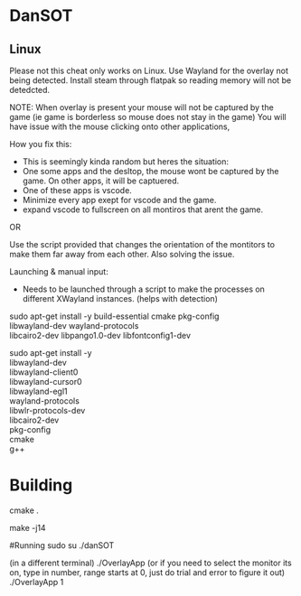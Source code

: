 # DanSOT

## Linux
Please not this cheat only works on Linux. Use Wayland for the overlay not being detected. Install steam through flatpak so reading memory will not be detedcted.

NOTE: When overlay is present your mouse will not be captured by the game (ie game is borderless so mouse does not stay in the game)
You will have issue with the mouse clicking onto other applications,

How you fix this:
 - This is seemingly kinda random but heres the situation:
 - One some apps and the desltop, the mouse wont be captured by the game. On other apps, it will be captuered.
 - One of these apps is vscode.
 - Minimize every app exept for vscode and the game.
 - expand vscode to fullscreen on all montiros that arent the game.

OR

Use the script provided that changes the orientation of the montitors to make them far away from each other. Also solving the issue.

Launching & manual input:
- Needs to be launched through a script to make the processes on different XWayland instances. (helps with detection)



sudo apt-get install -y build-essential cmake pkg-config \
libwayland-dev wayland-protocols \
libcairo2-dev libpango1.0-dev libfontconfig1-dev

sudo apt-get install -y \
libwayland-dev \
libwayland-client0 \
libwayland-cursor0 \
libwayland-egl1 \
wayland-protocols \
libwlr-protocols-dev \
libcairo2-dev \
pkg-config \
cmake \
g++

# Building
cmake .

make -j14

#Running
sudo su
./danSOT

(in a different terminal)
./OverlayApp
(or if you need to select the monitor its on, type in number, range starts at 0, just do trial and error to figure it out)
./OverlayApp 1